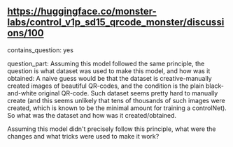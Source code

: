 ## https://huggingface.co/monster-labs/control_v1p_sd15_qrcode_monster/discussions/100

contains_question: yes

question_part: Assuming this model followed the same principle, the question is what dataset was used to make this model, and how was it obtained: A naive guess would be that the dataset is creative-manually created images of beautiful QR-codes, and the condition is the plain black-and-white original QR-code.
Such dataset seems pretty hard to manually create (and this seems unlikely that tens of thousands of such images were created, which is known to be the minimal amount for training a controlNet). So what was the dataset and how was it created/obtained.

Assuming this model didn't precisely follow this principle, what were the changes and what tricks were used to make it work?